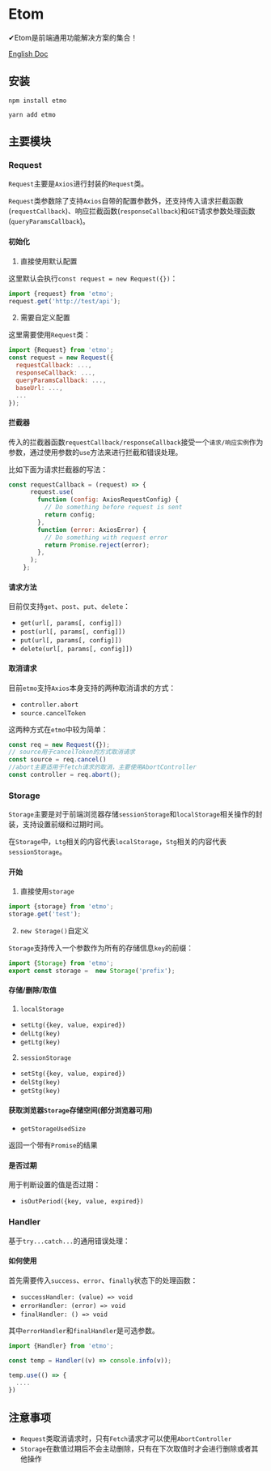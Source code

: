 # Etom

✔Etom是前端通用功能解决方案的集合！

[English Doc](./README.md)

## 安装

```shell
npm install etmo

yarn add etmo
```

## 主要模块

### Request

`Request`主要是`Axios`进行封装的`Request`类。

`Request`类参数除了支持`Axios`自带的配置参数外，还支持传入请求拦截函数(`requestCallback`)、响应拦截函数(`responseCallback`)和`GET`请求参数处理函数(`queryParamsCallback`)。

#### 初始化

1. 直接使用默认配置

这里默认会执行`const request = new Request({})`：

```js
import {request} from 'etmo';
request.get('http://test/api');
```

2. 需要自定义配置

这里需要使用`Request`类：

```js
import {Request} from 'etmo';
const request = new Request({
  requestCallback: ...,
  responseCallback: ...,
  queryParamsCallback: ...,
  baseUrl: ...,
  ...
});
```

#### 拦截器

传入的拦截器函数`requestCallback/responseCallback`接受一个`请求/响应实例`作为参数，通过使用参数的`use`方法来进行拦截和错误处理。

比如下面为请求拦截器的写法：

```js
const requestCallback = (request) => {
      request.use(
        function (config: AxiosRequestConfig) {
          // Do something before request is sent
          return config;
        },
        function (error: AxiosError) {
          // Do something with request error
          return Promise.reject(error);
        },
      );
    };
```


#### 请求方法

目前仅支持`get`、`post`、`put`、`delete`：

- `get(url[, params[, config]])`
- `post(url[, params[, config]])`
- `put(url[, params[, config]])`
- `delete(url[, params[, config]])`

#### 取消请求

目前`etmo`支持`Axios`本身支持的两种取消请求的方式：

- `controller.abort`
- `source.cancelToken`

这两种方式在`etmo`中较为简单：

```js
const req = new Request({});
// source用于cancelToken的方式取消请求
const source = req.cancel()
//abort主要适用于fetch请求的取消，主要使用AbortController
const controller = req.abort();
```

### Storage

`Storage`主要是对于前端浏览器存储`sessionStorage`和`localStorage`相关操作的封装，支持设置前缀和过期时间。

在`Storage`中，`Ltg`相关的内容代表`localStorage`，`Stg`相关的内容代表`sessionStorage`。

#### 开始

1. 直接使用`storage`

```js
import {storage} from 'etmo';
storage.get('test'); 
```

2. `new Storage()`自定义

`Storage`支持传入一个参数作为所有的存储信息`key`的前缀：

```js
import {Storage} from 'etmo';
export const storage =  new Storage('prefix');
```

#### 存储/删除/取值

1. `localStorage`

- `setLtg({key, value, expired})`
- `delLtg(key)`
- `getLtg(key)`


2. `sessionStorage`

- `setStg({key, value, expired})`
- `delStg(key)`
- `getStg(key)`

#### 获取浏览器`Storage`存储空间(部分浏览器可用)

- `getStorageUsedSize`

返回一个带有`Promise`的结果

#### 是否过期

用于判断设置的值是否过期：

- `isOutPeriod({key, value, expired})`

### Handler

基于`try...catch...`的通用错误处理：

#### 如何使用

首先需要传入`success`、`error`、`finally`状态下的处理函数：

- `successHandler: (value) => void`
- `errorHandler: (error) => void`
- `finalHandler: () => void`

其中`errorHandler`和`finalHandler`是可选参数。

```js
import {Handler} from 'etmo';

const temp = Handler((v) => console.info(v));

temp.use(() => {
  ....
})

```

## 注意事项

- `Request`类取消请求时，只有`Fetch`请求才可以使用`AbortController`
- `Storage`在数值过期后不会主动删除，只有在下次取值时才会进行删除或者其他操作